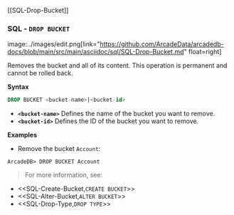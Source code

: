 [[SQL-Drop-Bucket]]
### SQL - `DROP BUCKET` 
image:../images/edit.png[link="https://github.com/ArcadeData/arcadedb-docs/blob/main/src/main/asciidoc/sql/SQL-Drop-Bucket.md" float=right]

Removes the bucket and all of its content.  This operation is permanent and cannot be rolled back.

**Syntax**

```sql
DROP BUCKET <bucket-name>|<bucket-id>
```

- **`<bucket-name>`** Defines the name of the bucket you want to remove.
- **`<bucket-id>`** Defines the ID of the bucket you want to remove.

**Examples**

- Remove the bucket `Account`:

```
ArcadeDB> DROP BUCKET Account
```

>For more information, see:

- <<SQL-Create-Bucket,`CREATE BUCKET`>>
- <<SQL-Alter-Bucket,`ALTER BUCKET`>>
- <<SQL-Drop-Type,`DROP TYPE`>>

